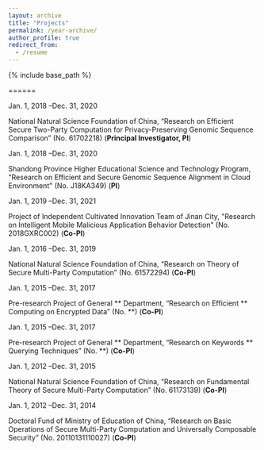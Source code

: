 ```yaml
---
layout: archive
title: "Projects"
permalink: /year-archive/
author_profile: true
redirect_from:
  - /resume
---
```



{% include base_path %}



======

Jan. 1, 2018 –Dec. 31, 2020

National Natural Science Foundation of China, “Research on Efficient Secure Two-Party Computation for
Privacy-Preserving Genomic Sequence Comparison” (No. 61702218) (<b>Principal Investigator, PI</b>)

Jan. 1, 2018 –Dec. 31, 2020

Shandong Province Higher Educational Science and Technology Program, "Research on Efficient and Secure Genomic Sequence Alignment in Cloud Environment" (No. J18KA349) (<b>PI</b>)

Jan. 1, 2019 –Dec. 31, 2021

Project of Independent Cultivated Innovation Team of Jinan City, "Research on Intelligent Mobile Malicious Application Behavior Detection" (No. 2018GXRC002) (<b>Co-PI</b>)

Jan. 1, 2016 –Dec. 31, 2019

National Natural Science Foundation of China, “Research on Theory of Secure Multi-Party Computation”
(No. 61572294) (<b>Co-PI</b>)

Jan. 1, 2015 –Dec. 31, 2017

Pre-research Project of General ** Department, “Research on Efficient ** Computing on Encrypted
Data” (No. **) (<b>Co-PI</b>)

Jan. 1, 2015 –Dec. 31, 2017

Pre-research Project of General ** Department, “Research on Keywords ** Querying Techniques” (No. **) (<b>Co-PI</b>)

Jan. 1, 2012 –Dec. 31, 2015

National Natural Science Foundation of China, “Research on Fundamental Theory of Secure Multi-Party
Computation” (No. 61173139) (<b>Co-PI</b>)

Jan. 1, 2012 –Dec. 31, 2014

Doctoral Fund of Ministry of Education of China, “Research on Basic Operations of Secure Multi-Party
Computation and Universally Composable Security” (No. 20110131110027) (<b>Co-PI</b>)
